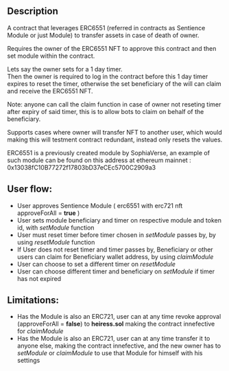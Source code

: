 ## Description
A contract that leverages ERC6551 (referred in contracts as Sentience Module or just Module) to transfer assets in case of death of owner.

Requires the owner of the ERC6551 NFT to approve this contract and then set module within the contract.    

Lets say the owner sets for a 1 day timer.  
Then the owner is required to log in the contract before this 1 day timer expires to reset the timer, otherwise the set beneficiary of the will can claim and receive the ERC6551 NFT.

Note: anyone can call the claim function in case of owner not reseting timer after expiry of said timer, this is to allow bots to claim on behalf of the beneficiary.

Supports cases where owner will transfer NFT to another user, which would making this will testment contract redundant, instead only resets the values.

ERC6551 is a previously created module by SophiaVerse, an example of such module can be found on this address at ethereum mainnet : 0x13038fC10B77272f17803bD37eCEc5700C2909a3

## User flow:

- User approves Sentience Module ( erc6551 with erc721 nft approveForAll = **true** )
- User sets module beneficiary and timer on respective module and token id, with *setModule* function
- User must reset timer before timer chosen in *setModule* passes by, by using *resetModule* function
- If User does not reset timer and timer passes by, Beneficiary or other users can claim for Beneficiary wallet address, by using *claimModule*
- User can choose to set a different timer on *resetModule*
- User can choose different timer and beneficiary on *setModule* if timer has not expired

## Limitations:
- Has the Module is also an ERC721, user can at any time revoke approval (approveForAll = **false**) to **heiress.sol** making the contract innefective for *claimModule*  
- Has the Module is also an ERC721, user can at any time transfer it to anyone else, making the contract innefective, and the new owner has to *setModule* or *claimModule* to use that Module for himself with his settings  